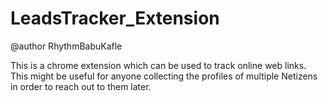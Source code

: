 # LeadsTracker_Extension

@author RhythmBabuKafle

This is a chrome extension which can be used to track online web links.
This might be useful for anyone collecting the profiles of multiple Netizens in order to reach out to them later.
